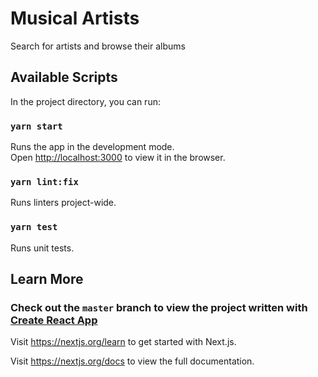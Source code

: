 # Musical Artists

Search for artists and browse their albums

## Available Scripts

In the project directory, you can run:

### `yarn start`

Runs the app in the development mode.\
Open [http://localhost:3000](http://localhost:3000) to view it in the browser.

### `yarn lint:fix`

Runs linters project-wide.

### `yarn test`

Runs unit tests.

## Learn More

### Check out the `master` branch to view the project written with [Create React App](https://create-react-app.dev/)

Visit https://nextjs.org/learn to get started with Next.js.

Visit https://nextjs.org/docs to view the full documentation.
